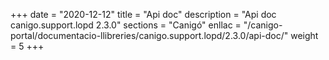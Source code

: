 +++
date        = "2020-12-12"
title       = "Api doc"
description = "Api doc canigo.support.lopd 2.3.0"
sections    = "Canigó"
enllac		= "/canigo-portal/documentacio-llibreries/canigo.support.lopd/2.3.0/api-doc/"
weight		= 5
+++
